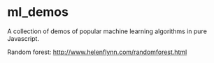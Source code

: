 # ml_demos
A collection of demos of popular machine learning algorithms in pure Javascript.

Random forest: http://www.helenflynn.com/randomforest.html
